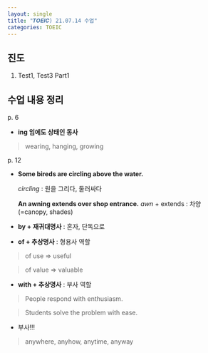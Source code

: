 ```yaml
---
layout: single
title: "𝑻𝑶𝑬𝑰𝑪) 21.07.14 수업"
categories: TOEIC
---
```


## 진도
1. Test1, Test3 Part1

## 수업 내용 정리

p. 6

+ **ing 임에도 상태인 동사**
> wearing,
> hanging,
> growing

p. 12

+ **Some bireds are circling above the water.**
  
  _circling_ : 원을 그리다, 둘러싸다
  
  
  **An awning extends over shop entrance.**
  _awn_ + extends : 차양 (=canopy, shades)

+ **by + 재귀대명사** : 혼자, 단독으로
 
+ **of + 추상명사** : 형용사 역할
> of use => useful

> of value => valuable

+ **with + 추상명사** : 부사 역할
> People respond with enthusiasm.

> Students solve the problem with ease.

+ 부사!!!
> anywhere,
> anyhow,
> anytime,
> anyway

